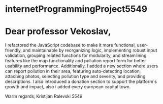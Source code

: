 # internetProgrammingProject5549
# Dear professor Vekoslav, 

I refactored the JavaScript codebase to make it more functional, user-friendly, and maintainable by reorganizing logic,
implementing robust input validation, grouping related functions for modularity, and streamlining features like the map functionality
and pollution report form for better usability and performance. Additionally, I added a new section where users can report
pollution in their area, featuring auto-detecting location, attaching photos, selecting pollution type and severity, and providing descriptions.
I also introduced a donation section to support the platform's growth and impact, also i added every european capital town.

Warm regards,
Kristijan Ralevski 5549 

